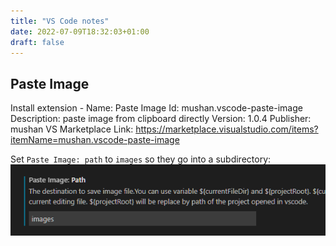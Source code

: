 ```yaml
---
title: "VS Code notes"
date: 2022-07-09T18:32:03+01:00
draft: false
---
```

## Paste Image
Install extension -
Name: Paste Image
Id: mushan.vscode-paste-image
Description: paste image from clipboard directly
Version: 1.0.4
Publisher: mushan
VS Marketplace Link: https://marketplace.visualstudio.com/items?itemName=mushan.vscode-paste-image

Set `Paste Image: path` to `images` so they go into a subdirectory:
![](images/2022-07-09-18-34-46.png)